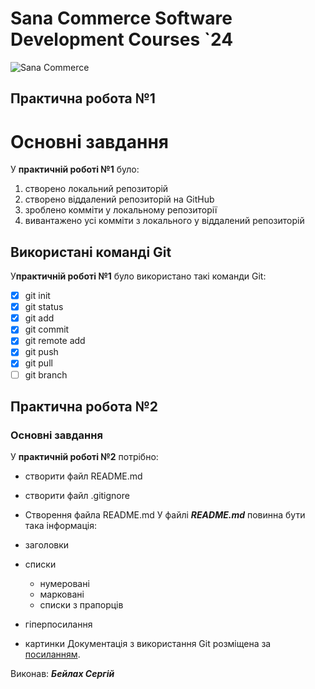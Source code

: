 # Sana Commerce Software Development Courses `24
![Sana Commerce](https://upload.wikimedia.org/wikipedia/commons/0/08/Sana_Commerce_Logo.png)
## Практична робота №1
# Основні завдання
У **практичній роботі №1** було:
1. створено локальний репозиторій
1. створено віддалений репозиторій на GitHub
1. зроблено комміти у локальному репозиторії
1. вивантажено усі комміти з локального у віддалений репозиторій
## Використані команді Git
У**практичній роботі №1** було використано такі команди Git:
- [x] git init
- [x] git status
- [x] git add
- [x] git commit
- [x] git remote add
- [x] git push
- [x] git pull
- [ ] git branch
## Практична робота №2

### Основні завдання

У **практичній роботі №2** потрібно:

* створити файл README.md
* створити файл .gitignore
* Створення файла README.md
У файлі ***README.md*** повинна бути така інформація:

* заголовки
* списки
	- нумеровані
	- марковані
	- списки з прапорців
* гіперпосилання
* картинки
Документація з використання Git розміщена за [посиланням](https://docs.github.com/en/get-started/writing-on-github/getting-started-with-writing-and-formatting-on-github/basic-writing-and-formatting-syntax#links).

Виконав: ***Бейлах Сергій***